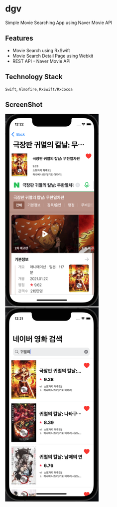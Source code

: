# dgv
Simple Movie Searching App using Naver Movie API

## Features
* Movie Search using RxSwift
* Movie Search Detail Page using Webkit
* REST API - Naver Movie API

## Technology Stack
`Swift`, `Almofire`, `RxSwift/RxCocoa`

## ScreenShot
<img src="./image/img_01.png" width="300" /> <img src="./image/img_02.png" width="300" />

